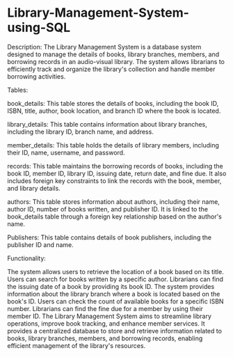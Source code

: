 # Library-Management-System-using-SQL
Description:
The Library Management System is a database system designed to manage the details of books, library branches, members, and borrowing records in an audio-visual library. The system allows librarians to efficiently track and organize the library's collection and handle member borrowing activities.

Tables:

book_details: This table stores the details of books, including the book ID, ISBN, title, author, book location, and branch ID where the book is located.

library_details: This table contains information about library branches, including the library ID, branch name, and address.

member_details: This table holds the details of library members, including their ID, name, username, and password.

records: This table maintains the borrowing records of books, including the book ID, member ID, library ID, issuing date, return date, and fine due. It also includes foreign key constraints to link the records with the book, member, and library details.

authors: This table stores information about authors, including their name, author ID, number of books written, and publisher ID. It is linked to the book_details table through a foreign key relationship based on the author's name.

Publishers: This table contains details of book publishers, including the publisher ID and name.

Functionality:

The system allows users to retrieve the location of a book based on its title.
Users can search for books written by a specific author.
Librarians can find the issuing date of a book by providing its book ID.
The system provides information about the library branch where a book is located based on the book's ID.
Users can check the count of available books for a specific ISBN number.
Librarians can find the fine due for a member by using their member ID.
The Library Management System aims to streamline library operations, improve book tracking, and enhance member services. It provides a centralized database to store and retrieve information related to books, library branches, members, and borrowing records, enabling efficient management of the library's resources.
